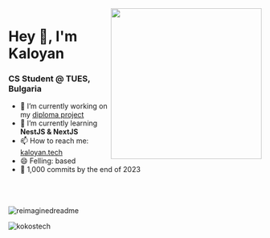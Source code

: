 <img align="right" width=300 src="https://kaloyan.tech/assets/me_cyrcl.png?v=2" />

# Hey 👋, I'm Kaloyan
### CS Student @ TUES, Bulgaria

- 🔭 I’m currently working on my [diploma project](https://github.com/KokosTech/lenslend)
- 🌱 I’m currently learning **NestJS & NextJS**
- 📫 How to reach me: [kaloyan.tech](https://kaloyan.tech)
- 😄 Felling: based
- 🫠 1,000 commits by the end of 2023

<br>
<br>
<br>
<img src="https://myreadme.vercel.app/api/embed/KokosTech?panels=userstatistics,toprepositories,toplanguages,commitgraph" alt="reimaginedreadme" />
<br>

<p align="left"><img src="https://komarev.com/ghpvc/?username=kokostech" alt="kokostech" /></p>
